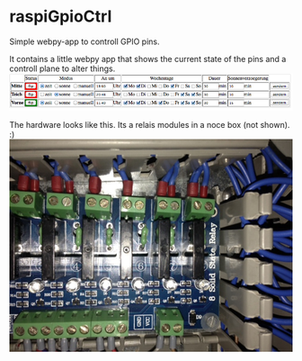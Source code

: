 raspiGpioCtrl
=============

Simple webpy-app to controll GPIO pins.

It contains a little webpy app that shows the current state of the pins and a controll plane to alter things.
![First look at dashboard][dashboard_first_strike]


The hardware looks like this. Its a relais modules in a noce box (not shown). :)
![Relais in a box][relais_in_box]

[dashboard_first_strike]: https://github.com/ChristianKniep/raspiGpioCtrl/raw/master/pics/dashboard_first_strike.png "Dashboard View"
[relais_in_box]: https://github.com/ChristianKniep/raspiGpioCtrl/raw/master/pics/relais_in_box.jpg "Relais in a box"
